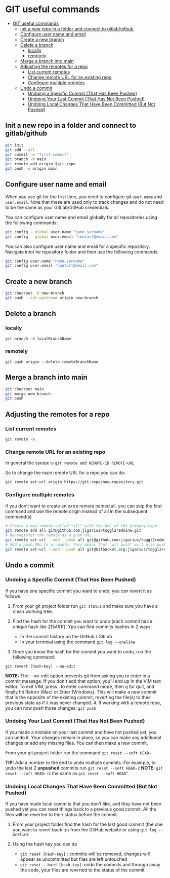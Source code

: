 # GIT useful commands

- [GIT useful commands](#git-useful-commands)
  - [Init a new repo in a folder and connect to gitlab/github](#init-a-new-repo-in-a-folder-and-connect-to-gitlabgithub)
  - [Configure user name and email](#configure-user-name-and-email)
  - [Create a new branch](#create-a-new-branch)
  - [Delete a branch](#delete-a-branch)
    - [locally](#locally)
    - [remotely](#remotely)
  - [Merge a branch into main](#merge-a-branch-into-main)
  - [Adjusting the remotes for a repo](#adjusting-the-remotes-for-a-repo)
    - [List current remotes](#list-current-remotes)
    - [Change remote URL for an existing repo](#change-remote-url-for-an-existing-repo)
    - [Configure multiple remotes](#configure-multiple-remotes)
  - [Undo a commit](#undo-a-commit)
    - [Undoing a Specific Commit (That Has Been Pushed)](#undoing-a-specific-commit-that-has-been-pushed)
    - [Undoing Your Last Commit (That Has Not Been Pushed)](#undoing-your-last-commit-that-has-not-been-pushed)
    - [Undoing Local Changes That Have Been Committed (But Not Pushed)](#undoing-local-changes-that-have-been-committed-but-not-pushed)

## Init a new repo in a folder and connect to gitlab/github

```bash
git init
git add --all
git commit -m "first commit"
git branch -M main
git remote add origin $git_repo
git push -u origin main
```

## Configure user name and email

When you use git for the first time, you need to configure git `user.name` and `user.email`. Note that these are used only to track changes and do not need to be the same as your GitLab/GitHub credentials.

You can configure user name and email globally for all repositories using the following commands:

```bash
git config --global user.name "name.surname"
git config --global user.email "contact@email.com"
```

You can also configure user name and email for a specific repository. Navigate intot he repository folder and then use the following commands:

```bash
git config user.name "name.surname"
git config user.email "contact@email.com"
```

## Create a new branch

```bash
git checkout -b new-branch
git push --set-upstream origin new-branch
```

## Delete a branch

### locally

`git branch -d localBranchName`

### remotely

`git push origin --delete remoteBranchName`

## Merge a branch into main

```bash
git checkout main
git merge new-branch
git push
```

## Adjusting the remotes for a repo

### List current remotes

`git remote -v`

### Change remote URL for an existing repo

In general the syntax is `git remote add REMOTE-ID REMOTE-URL`

So to change the main remote URL for a repo you can do:

`git remote set-url origin https://git-repo/new-repository.git`

### Configure multiple remotes

If you don’t want to create an extra remote named all, you can skip the first command and use the remote origin instead of all in the subsequent command(s)

```bash
# Create a new remote called "all" with the URL of the primary repo.
git remote add all git@github.com:jigarius/toggl2redmine.git
# Re-register the remote as a push URL.
git remote set-url --add --push all git@github.com:jigarius/toggl2redmine.git
# Add a push URL to a remote. This means that "git push" will also push to this git URL.
git remote set-url --add --push all git@bitbucket.org:jigarius/toggl2redmine.git
```

## Undo a commit

### Undoing a Specific Commit (That Has Been Pushed)

If you have one specific commit you want to undo, you can revert it as follows:

1. From your git project folder run `git status` and make sure you have a clean working tree.
2. Find the hash for the commit you want to undo (each commit has a unique hash like 2f5451f). Ypu can find commits hashes in 2 ways:

   - In the commit history on the GitHub / GitLab
   - In your terminal using the command `git log --oneline`

3. Once you know the hash for the commit you want to undo, run the following command:

`git revert [hash-key] --no-edit`
  
  **NOTE:** The --no-edit option prevents git from asking you to enter in a commit message. If you don't add that option, you'll end up in the VIM text editor. To exit VIM, press : to enter command mode, then q for quit, and finally hit Return (Mac) or Enter (Windows).
  This will make a new commit that is the opposite of the existing commit, reverting the file(s) to their previous state as if it was never changed.
4. If working with a remote repo, you can now push those changes: `git push`

### Undoing Your Last Commit (That Has Not Been Pushed)

If you made a mistake on your last commit and have not pushed yet, you can undo it.
Your changes remain in place, so you can make any additional changes or add any missing files. You can then make a new commit.

From your git project folder run the command `git reset --soft HEAD~`

**TIP:** Add a number to the end to undo multiple commits. For example, to undo the last 2 **unpushed** commits run `git reset --soft HEAD~2`
**NOTE:** `git reset --soft HEAD~` is the same as `git reset --soft HEAD^`

### Undoing Local Changes That Have Been Committed (But Not Pushed)

If you have made local commits that you don't like, and they have not been pushed yet you can reset things back to a previous good commit.
All the files will be reverted to their status before the commit.

1. From your project folder find the hash for the last good commit (the one you want to revert back to) from the GitHub website or using `git log --oneline`
2. Using the hash key you can do

   - `git reset [hash-key]` : commits will be removed, changes will appear as uncommitted but files are left untouched
   - `git reset --hard [hash-key]`: undo the commits and through away the code, your files are reverted to the status of the commit
